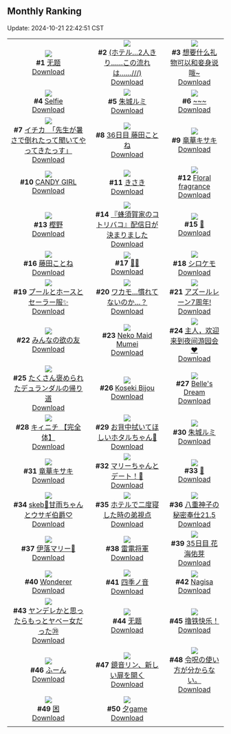 ## Monthly Ranking
Update: 2024-10-21 22:42:51 CST

|      |      |      |
| :----: | :----: | :----: |
| ![](https://i.pixiv.re/c/240x480/img-master/img/2024/09/23/02/21/52/122688417_p0_master1200.jpg)<br>**#1** [无题](https://www.pixiv.net/artworks/122688417)<br>[Download](https://i.pixiv.re/img-original/img/2024/09/23/02/21/52/122688417_p0.jpg) | ![](https://i.pixiv.re/c/240x480/img-master/img/2024/09/23/17/12/08/122703620_p0_master1200.jpg)<br>**#2** [(ホテル…2人きり……この流れは……///)](https://www.pixiv.net/artworks/122703620)<br>[Download](https://i.pixiv.re/img-original/img/2024/09/23/17/12/08/122703620_p0.jpg) | ![](https://i.pixiv.re/c/240x480/img-master/img/2024/09/23/12/38/11/122697765_p0_master1200.jpg)<br>**#3** [想要什么礼物可以和妾身说哦~](https://www.pixiv.net/artworks/122697765)<br>[Download](https://i.pixiv.re/img-original/img/2024/09/23/12/38/11/122697765_p0.jpg) |
| ![](https://i.pixiv.re/c/240x480/img-master/img/2024/09/23/00/00/28/122683914_p0_master1200.jpg)<br>**#4** [Selfie](https://www.pixiv.net/artworks/122683914)<br>[Download](https://i.pixiv.re/img-original/img/2024/09/23/00/00/28/122683914_p0.jpg) | ![](https://i.pixiv.re/c/240x480/img-master/img/2024/09/23/18/47/05/122706265_p0_master1200.jpg)<br>**#5** [朱城ルミ](https://www.pixiv.net/artworks/122706265)<br>[Download](https://i.pixiv.re/img-original/img/2024/09/23/18/47/05/122706265_p0.png) | ![](https://i.pixiv.re/c/240x480/img-master/img/2024/09/23/21/16/53/122711108_p0_master1200.jpg)<br>**#6** [~~~](https://www.pixiv.net/artworks/122711108)<br>[Download](https://i.pixiv.re/img-original/img/2024/09/23/21/16/53/122711108_p0.jpg) |
| ![](https://i.pixiv.re/c/240x480/img-master/img/2024/09/22/08/00/08/122658586_p0_master1200.jpg)<br>**#7** [イチカ　「先生が暑さで倒れたって聞いてやってきたっす」](https://www.pixiv.net/artworks/122658586)<br>[Download](https://i.pixiv.re/img-original/img/2024/09/22/08/00/08/122658586_p0.jpg) | ![](https://i.pixiv.re/c/240x480/img-master/img/2024/09/23/14/33/51/122700127_p0_master1200.jpg)<br>**#8** [36日目 藤田ことね](https://www.pixiv.net/artworks/122700127)<br>[Download](https://i.pixiv.re/img-original/img/2024/09/23/14/33/51/122700127_p0.png) | ![](https://i.pixiv.re/c/240x480/img-master/img/2024/09/23/14/26/24/122699974_p0_master1200.jpg)<br>**#9** [竜華キサキ](https://www.pixiv.net/artworks/122699974)<br>[Download](https://i.pixiv.re/img-original/img/2024/09/23/14/26/24/122699974_p0.jpg) |
| ![](https://i.pixiv.re/c/240x480/img-master/img/2024/09/22/00/00/21/122650009_p0_master1200.jpg)<br>**#10** [CANDY GIRL](https://www.pixiv.net/artworks/122650009)<br>[Download](https://i.pixiv.re/img-original/img/2024/09/22/00/00/21/122650009_p0.png) | ![](https://i.pixiv.re/c/240x480/img-master/img/2024/09/23/01/18/23/122686942_p0_master1200.jpg)<br>**#11** [きさき](https://www.pixiv.net/artworks/122686942)<br>[Download](https://i.pixiv.re/img-original/img/2024/09/23/01/18/23/122686942_p0.jpg) | ![](https://i.pixiv.re/c/240x480/img-master/img/2024/09/22/01/05/03/122652529_p0_master1200.jpg)<br>**#12** [Floral fragrance](https://www.pixiv.net/artworks/122652529)<br>[Download](https://i.pixiv.re/img-original/img/2024/09/22/01/05/03/122652529_p0.png) |
| ![](https://i.pixiv.re/c/240x480/img-master/img/2024/09/23/22/00/04/122712712_p0_master1200.jpg)<br>**#13** [樫野](https://www.pixiv.net/artworks/122712712)<br>[Download](https://i.pixiv.re/img-original/img/2024/09/23/22/00/04/122712712_p0.jpg) | ![](https://i.pixiv.re/c/240x480/img-master/img/2024/09/23/17/29/47/122704051_p0_master1200.jpg)<br>**#14** [『蜂須賀家のコトリバコ』配信日が決まりました](https://www.pixiv.net/artworks/122704051)<br>[Download](https://i.pixiv.re/img-original/img/2024/09/23/17/29/47/122704051_p0.jpg) | ![](https://i.pixiv.re/c/240x480/img-master/img/2024/09/23/00/00/36/122683962_p0_master1200.jpg)<br>**#15** [🌙](https://www.pixiv.net/artworks/122683962)<br>[Download](https://i.pixiv.re/img-original/img/2024/09/23/00/00/36/122683962_p0.jpg) |
| ![](https://i.pixiv.re/c/240x480/img-master/img/2024/09/22/00/00/26/122650029_p0_master1200.jpg)<br>**#16** [藤田ことね](https://www.pixiv.net/artworks/122650029)<br>[Download](https://i.pixiv.re/img-original/img/2024/09/22/00/00/26/122650029_p0.jpg) | ![](https://i.pixiv.re/c/240x480/img-master/img/2024/09/23/00/30/06/122685354_p0_master1200.jpg)<br>**#17** [🖤🤍](https://www.pixiv.net/artworks/122685354)<br>[Download](https://i.pixiv.re/img-original/img/2024/09/23/00/30/06/122685354_p0.png) | ![](https://i.pixiv.re/c/240x480/img-master/img/2024/09/23/00/00/13/122683829_p0_master1200.jpg)<br>**#18** [シロケモ](https://www.pixiv.net/artworks/122683829)<br>[Download](https://i.pixiv.re/img-original/img/2024/09/23/00/00/13/122683829_p0.png) |
| ![](https://i.pixiv.re/c/240x480/img-master/img/2024/09/23/00/29/56/122685322_p0_master1200.jpg)<br>**#19** [プールとホースとセーラー服✨](https://www.pixiv.net/artworks/122685322)<br>[Download](https://i.pixiv.re/img-original/img/2024/09/23/00/29/56/122685322_p0.jpg) | ![](https://i.pixiv.re/c/240x480/img-master/img/2024/09/24/19/00/13/122735231_p0_master1200.jpg)<br>**#20** [ワカモ…慣れてないのか…？](https://www.pixiv.net/artworks/122735231)<br>[Download](https://i.pixiv.re/img-original/img/2024/09/24/19/00/13/122735231_p0.png) | ![](https://i.pixiv.re/c/240x480/img-master/img/2024/09/23/00/00/36/122683963_p0_master1200.jpg)<br>**#21** [アズールレーン7周年!](https://www.pixiv.net/artworks/122683963)<br>[Download](https://i.pixiv.re/img-original/img/2024/09/23/00/00/36/122683963_p0.jpg) |
| ![](https://i.pixiv.re/c/240x480/img-master/img/2024/09/23/21/07/03/122710740_p0_master1200.jpg)<br>**#22** [みんなの欲の友](https://www.pixiv.net/artworks/122710740)<br>[Download](https://i.pixiv.re/img-original/img/2024/09/23/21/07/03/122710740_p0.jpg) | ![](https://i.pixiv.re/c/240x480/img-master/img/2024/09/23/07/16/22/122692221_p0_master1200.jpg)<br>**#23** [Neko Maid Mumei](https://www.pixiv.net/artworks/122692221)<br>[Download](https://i.pixiv.re/img-original/img/2024/09/23/07/16/22/122692221_p0.jpg) | ![](https://i.pixiv.re/c/240x480/img-master/img/2024/09/22/15/25/35/122667279_p0_master1200.jpg)<br>**#24** [主人，欢迎来到夜间游园会❤](https://www.pixiv.net/artworks/122667279)<br>[Download](https://i.pixiv.re/img-original/img/2024/09/22/15/25/35/122667279_p0.jpg) |
| ![](https://i.pixiv.re/c/240x480/img-master/img/2024/09/22/14/03/20/122665585_p0_master1200.jpg)<br>**#25** [たくさん褒められたデュランダルの帰り道](https://www.pixiv.net/artworks/122665585)<br>[Download](https://i.pixiv.re/img-original/img/2024/09/22/14/03/20/122665585_p0.png) | ![](https://i.pixiv.re/c/240x480/img-master/img/2024/09/23/07/20/21/122692274_p0_master1200.jpg)<br>**#26** [Koseki Bijou](https://www.pixiv.net/artworks/122692274)<br>[Download](https://i.pixiv.re/img-original/img/2024/09/23/07/20/21/122692274_p0.png) | ![](https://i.pixiv.re/c/240x480/img-master/img/2024/09/22/10/29/14/122660940_p0_master1200.jpg)<br>**#27** [Belle's Dream](https://www.pixiv.net/artworks/122660940)<br>[Download](https://i.pixiv.re/img-original/img/2024/09/22/10/29/14/122660940_p0.jpg) |
| ![](https://i.pixiv.re/c/240x480/img-master/img/2024/09/23/00/00/22/122683872_p0_master1200.jpg)<br>**#28** [キィニチ 【完全体】](https://www.pixiv.net/artworks/122683872)<br>[Download](https://i.pixiv.re/img-original/img/2024/09/23/00/00/22/122683872_p0.jpg) | ![](https://i.pixiv.re/c/240x480/img-master/img/2024/09/21/18/02/19/122638330_p0_master1200.jpg)<br>**#29** [お背中拭いてほしいホタルちゃん🧺](https://www.pixiv.net/artworks/122638330)<br>[Download](https://i.pixiv.re/img-original/img/2024/09/21/18/02/19/122638330_p0.png) | ![](https://i.pixiv.re/c/240x480/img-master/img/2024/09/22/15/57/27/122667999_p0_master1200.jpg)<br>**#30** [朱城ルミ](https://www.pixiv.net/artworks/122667999)<br>[Download](https://i.pixiv.re/img-original/img/2024/09/22/15/57/27/122667999_p0.png) |
| ![](https://i.pixiv.re/c/240x480/img-master/img/2024/09/24/21/29/18/122739362_p0_master1200.jpg)<br>**#31** [竜華キサキ](https://www.pixiv.net/artworks/122739362)<br>[Download](https://i.pixiv.re/img-original/img/2024/09/24/21/29/18/122739362_p0.jpg) | ![](https://i.pixiv.re/c/240x480/img-master/img/2024/09/23/19/54/46/122708006_p0_master1200.jpg)<br>**#32** [マリーちゃんとデート！🥰](https://www.pixiv.net/artworks/122708006)<br>[Download](https://i.pixiv.re/img-original/img/2024/09/23/19/54/46/122708006_p0.png) | ![](https://i.pixiv.re/c/240x480/img-master/img/2024/09/22/18/37/13/122669379_p0_master1200.jpg)<br>**#33** [🐇](https://www.pixiv.net/artworks/122669379)<br>[Download](https://i.pixiv.re/img-original/img/2024/09/22/18/37/13/122669379_p0.png) |
| ![](https://i.pixiv.re/c/240x480/img-master/img/2024/09/23/00/00/45/122684001_p0_master1200.jpg)<br>**#34** [skeb🐏甘雨ちゃんとウサギ伯爵♡](https://www.pixiv.net/artworks/122684001)<br>[Download](https://i.pixiv.re/img-original/img/2024/09/23/00/00/45/122684001_p0.jpg) | ![](https://i.pixiv.re/c/240x480/img-master/img/2024/09/23/15/55/49/122701772_p0_master1200.jpg)<br>**#35** [ホテルで二度寝した時の弟視点](https://www.pixiv.net/artworks/122701772)<br>[Download](https://i.pixiv.re/img-original/img/2024/09/23/15/55/49/122701772_p0.jpg) | ![](https://i.pixiv.re/c/240x480/img-master/img/2024/09/21/01/39/34/122621094_p0_master1200.jpg)<br>**#36** [八重神子の秘密奉仕21.5](https://www.pixiv.net/artworks/122621094)<br>[Download](https://i.pixiv.re/img-original/img/2024/09/21/01/39/34/122621094_p0.jpg) |
| ![](https://i.pixiv.re/c/240x480/img-master/img/2024/09/23/16/38/20/122702747_p0_master1200.jpg)<br>**#37** [伊落マリー💼](https://www.pixiv.net/artworks/122702747)<br>[Download](https://i.pixiv.re/img-original/img/2024/09/23/16/38/20/122702747_p0.jpg) | ![](https://i.pixiv.re/c/240x480/img-master/img/2024/09/22/22/38/42/122680759_p0_master1200.jpg)<br>**#38** [雷電将軍](https://www.pixiv.net/artworks/122680759)<br>[Download](https://i.pixiv.re/img-original/img/2024/09/22/22/38/42/122680759_p0.jpg) | ![](https://i.pixiv.re/c/240x480/img-master/img/2024/09/22/17/29/59/122670348_p0_master1200.jpg)<br>**#39** [35日目 花海佑芽](https://www.pixiv.net/artworks/122670348)<br>[Download](https://i.pixiv.re/img-original/img/2024/09/22/17/29/59/122670348_p0.png) |
| ![](https://i.pixiv.re/c/240x480/img-master/img/2024/09/25/21/34/29/122766178_p0_master1200.jpg)<br>**#40** [Wonderer](https://www.pixiv.net/artworks/122766178)<br>[Download](https://i.pixiv.re/img-original/img/2024/09/25/21/34/29/122766178_p0.jpg) | ![](https://i.pixiv.re/c/240x480/img-master/img/2024/09/25/19/52/13/122763115_p0_master1200.jpg)<br>**#41** [四季ノ音](https://www.pixiv.net/artworks/122763115)<br>[Download](https://i.pixiv.re/img-original/img/2024/09/25/19/52/13/122763115_p0.jpg) | ![](https://i.pixiv.re/c/240x480/img-master/img/2024/09/22/19/57/12/122674791_p0_master1200.jpg)<br>**#42** [Nagisa](https://www.pixiv.net/artworks/122674791)<br>[Download](https://i.pixiv.re/img-original/img/2024/09/22/19/57/12/122674791_p0.jpg) |
| ![](https://i.pixiv.re/c/240x480/img-master/img/2024/09/23/00/01/07/122684084_p0_master1200.jpg)<br>**#43** [ヤンデレかと思ったらもっとヤベー女だった㊴](https://www.pixiv.net/artworks/122684084)<br>[Download](https://i.pixiv.re/img-original/img/2024/09/23/00/01/07/122684084_p0.png) | ![](https://i.pixiv.re/c/240x480/img-master/img/2024/09/21/19/31/31/122640806_p0_master1200.jpg)<br>**#44** [无题](https://www.pixiv.net/artworks/122640806)<br>[Download](https://i.pixiv.re/img-original/img/2024/09/21/19/31/31/122640806_p0.jpg) | ![](https://i.pixiv.re/c/240x480/img-master/img/2024/09/22/01/39/11/122653321_p0_master1200.jpg)<br>**#45** [撸铁快乐！](https://www.pixiv.net/artworks/122653321)<br>[Download](https://i.pixiv.re/img-original/img/2024/09/22/01/39/11/122653321_p0.png) |
| ![](https://i.pixiv.re/c/240x480/img-master/img/2024/09/24/22/31/19/122741494_p0_master1200.jpg)<br>**#46** [ふーん](https://www.pixiv.net/artworks/122741494)<br>[Download](https://i.pixiv.re/img-original/img/2024/09/24/22/31/19/122741494_p0.png) | ![](https://i.pixiv.re/c/240x480/img-master/img/2024/09/23/09/08/55/122693786_p0_master1200.jpg)<br>**#47** [鏡音リン、新しい扉を開く](https://www.pixiv.net/artworks/122693786)<br>[Download](https://i.pixiv.re/img-original/img/2024/09/23/09/08/55/122693786_p0.jpg) | ![](https://i.pixiv.re/c/240x480/img-master/img/2024/09/21/14/41/27/122633481_p0_master1200.jpg)<br>**#48** [令呪の使い方が分からない。](https://www.pixiv.net/artworks/122633481)<br>[Download](https://i.pixiv.re/img-original/img/2024/09/21/14/41/27/122633481_p0.jpg) |
| ![](https://i.pixiv.re/c/240x480/img-master/img/2024/09/23/21/00/27/122710477_p0_master1200.jpg)<br>**#49** [困](https://www.pixiv.net/artworks/122710477)<br>[Download](https://i.pixiv.re/img-original/img/2024/09/23/21/00/27/122710477_p0.jpg) | ![](https://i.pixiv.re/c/240x480/img-master/img/2024/09/24/12/20/43/122728541_p0_master1200.jpg)<br>**#50** [夕game](https://www.pixiv.net/artworks/122728541)<br>[Download](https://i.pixiv.re/img-original/img/2024/09/24/12/20/43/122728541_p0.jpg) |
|      |
